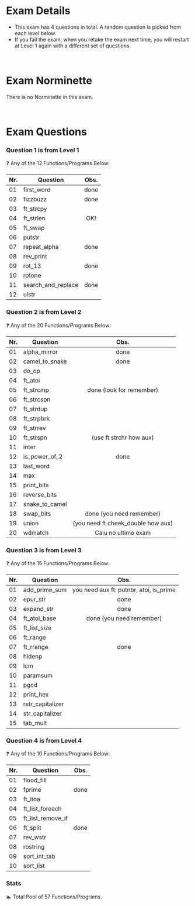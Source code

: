 # Exam Details

- This exam has 4 questions in total. A random question is picked from each level below. 
- If you fail the exam, when you retake the exam next time, you will restart at Level 1 again with a different set of questions.

<br>

# Exam Norminette

There is no Norminette in this exam. 

<br>

# Exam Questions

### Question 1 is from Level 1
:question: Any of the 12 Functions/Programs Below:

Nr. |Question | Obs.
----|---------|:-----:
01  |first_word| done
02  |fizzbuzz | done
03  |ft_strcpy |
04  |ft_strlen | OK!
05  |ft_swap |
06  |putstr | 
07  |repeat_alpha | done
08  |rev_print | 
09  |rot_13 | done
10  |rotone |
11  |search_and_replace | done
12  |ulstr | 

### Question 2 is from Level 2
:question: Any of the 20 Functions/Programs Below:

Nr. |Question | Obs.
----|---------|:-----:
01  |alpha_mirror   | done
02  |camel_to_snake | done
03  |do_op          | 
04  |ft_atoi        |
05  |ft_strcmp      | done (look for remember)
06  |ft_strcspn     | 
07  |ft_strdup      | 
08  |ft_strpbrk     | 
09  |ft_strrev      | 
10  |ft_strspn      | (use ft strchr how aux)
11  |inter          |
12  |is_power_of_2  | done
13  |last_word      | 
14  |max            | 
15  |print_bits     | 
16  |reverse_bits   | 
17  |snake_to_camel | 
18  |swap_bits      | done (you need remember)
19  |union          | (you need ft cheek_double how aux) 
20  |wdmatch        | Caiu no ultimo exam 

### Question 3 is from Level 3
:question: Any of the 15 Functions/Programs Below:

Nr. |Question | Obs.
----|---------|:-----:
01  |add_prime_sum| you need aux ft: putnbr, atoi, is_prime
02  |epur_str     | done
03  |expand_str   | done
04  |ft_atoi_base | done (you need remember)
05  |ft_list_size |
06  |ft_range     |
07  |ft_rrange    | done
08  |hidenp       |
09  |lcm          |
10  |paramsum     |
11  |pgcd         |
12  |print_hex    |
13  |rstr_capitalizer |
14  |str_capitalizer |
15  |tab_mult     |
 
### Question 4 is from Level 4
:question: Any of the 10 Functions/Programs Below:

Nr. |Question | Obs.
----|---------|:-----:
01  |flood_fill |
02  |fprime | done
03  |ft_itoa
04  |ft_list_foreach
05  |ft_list_remove_if
06  |ft_split | done
07  |rev_wstr
08  |rostring
09  |sort_int_tab
10  |sort_list

### Stats
:swimmer: Total Pool of 57 Functions/Programs.
